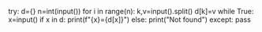 try:
  d={}
  n=int(input())
  for i in range(n):
    k,v=input().split()
    d[k]=v
  while True:
    x=input()
    if x in d:
      print(f"{x}={d[x]}")
    else:
      print("Not found") 
except:
  pass
